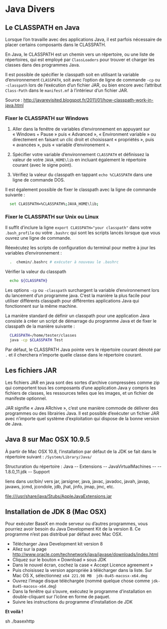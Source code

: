 # Java Divers

## Le CLASSPATH en Java

Lorsque l’on travaille avec des applications Java, il est parfois nécessaire de placer certains composants dans le CLASSPATH.

En Java, le CLASSPATH est un chemin vers un répertoire, ou une liste de répertoires, qui est employé par `ClassLoaders` pour trouver et charger les classes dans des programmes Java.

Il est possible de spécifier le classpath soit en utilisant la variable d’environnement `CLASSPATH`, soit avec l’option de ligne de commande `-cp` ou `-classpath` lors de l’exécution d’un fichier JAR, ou bien encore avec l’attribut `Class-Path` dans le `manifest.mf` à l’intérieur d’un fichier JAR.

Source :
http://javarevisited.blogspot.fr/2011/01/how-classpath-work-in-java.html

### Fixer le CLASSPATH sur Windows

1. Aller dans la fenêtre de variables d’environnement en appuyant sur « Windows + Pause » puis « Advanced », « Environment variable » ou directement en faisant un clic droit et choisissant « propriétés », puis « avancées », puis « variable d’environement ».

2. Spécifier votre variable d’environnement `CLASSPATH` et définissez la valeur de votre `JAVA_HOME\lib` en incluant également le répertoire courant (avec le signe point).

3. Vérifiez la valeur du classpath en tappant `echo %CLASSPATH` dans une ligne de commande DOS.

Il est également possible de fixer le classpath avec la ligne de commande suivante :

```bash
  set CLASSPATH=%CLASSPATH%;JAVA_HOME\lib;
```

### Fixer le CLASSPATH sur Unix ou Linux

Il suffit d’inclure la ligne `export CLASSPATH="your classpath"` dans votre `.bash_profile` ou votre `.bashrc` qui sont les scripts lancés lorsque que vous ouvrez une ligne de commande.

Réexécutez les scripts de configuration du terminal pour mettre à jour les variables d’environnement :
```bash
  .  chemin/.bashrc # exécuter à nouveau le .bashrc
```

Vérifier la valeur du classpath
```bash
  echo ${CLASSPATH}
```

Les options `-cp` ou `-classpath` surchargent la variable d’environnement lors du lancement d’un programme java. C’est la manière la plus facile pour utiliser  différents classpath pour différentes applications Java qui fonctionnent sur la même machine.

La manière standard de définir un classpath pour une application Java consiste à créer un script de démarrage du programme Java et de fixer le classpath de la manière suivante :

```bash
  CLASSPATH=/home/tester/classes
  java -cp $CLASSPATH Test
```
Par défaut, le CLASSPATH Java pointe vers le répertoire courant dénoté par `.` et il cherchera n’importe quelle classe dans le répertoire courant.


## Les fichiers JAR

Les fichiers JAR en java sont des sortes d’archive compressées comme zip qui comportent tous les composants d’une application Java y compris les fichiers de classes, les ressources telles que les images, et un fichier de manifeste optionnel.

JAR signifie « Java ARchive », c’est une manière commode de délivrer des programmes ou des librairies Java. Il est possible d’exécuter un fichier JAR avec n’importe quel système d’exploitation qui dispose de la bonne version de Java.


## Java 8 sur Mac OSX 10.9.5

À partir de Mac OSX 10.8, l’installation par défaut de la JDK se fait dans le répertoire suivant :
`/System/Library/Java/`

Structuration du répertoire :
Java
-- Extensions
-- JavaVirtualMachines
-- -- 1.8.0_11.jdk
-- Support

liens dans usr/bin/
vers jar, jarsigner, java, javac, javadoc, javah, javap, javaws, jcmd, jcondole, jdb, jhat, jinfo, jmap, jmc, etc.

<file:///usr/share/java/Stubs/AppleJavaExtensions.jar>


## Installation de JDK 8 (Mac OSX)

Pour exécuter BaseX en mode serveur ou d’autres programmes, vous pourriez avoir besoin du Java Development Kit de la version 8. Ce programme n’est pas distribué par défaut avec Mac OSX.

- Télécharger Java Development kit version 8
- Allez sur la page http://www.oracle.com/technetwork/java/javase/downloads/index.html
- Cliquez sur le bouton « Download » sous JDK
- Dans le nouvel écran, cochez la case « Accept Licence agreement »
- Puis choisissez la version appropriée à télécharger dans la liste.
Sur Mac OS X, sélectionnez `x64	221.98 MB  jdk-8u45-macosx-x64.dmg`
- Ouvrez l’image disque téléchargée (nommé quelque chose comme  `jdk-8u45-macosx-x64.dmg`)
- Dans la fenêtre qui s’ouvre, exécutez le programme d’installation en double-cliquant sur l’icône en forme de paquet.
- Suivre les instructions du programme d’installation de JDK

**Et voilà !**


sh ./basexhttp
